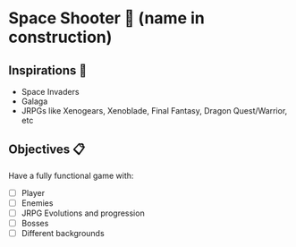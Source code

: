 # Space Shooter 👾 (name in construction)
## Inspirations 🔎
- Space Invaders
- Galaga
- JRPGs like Xenogears, Xenoblade, Final Fantasy, Dragon Quest/Warrior, etc
## Objectives 📋
Have a fully functional game with:

- [ ] Player
- [ ] Enemies
- [ ] JRPG Evolutions and progression
- [ ] Bosses
- [ ] Different backgrounds
